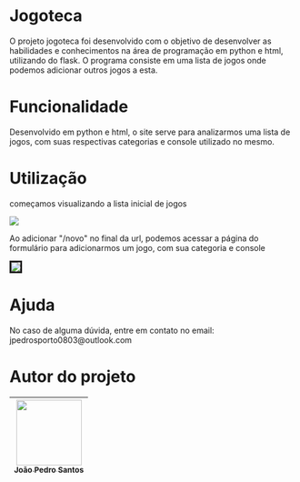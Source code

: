 <h1>
Jogoteca
</h1>
<p align= "left">
O projeto jogoteca foi desenvolvido com o objetivo de desenvolver as habilidades e conhecimentos na área de programação em python e html, utilizando do flask. O programa consiste em uma lista de jogos onde podemos adicionar outros jogos a esta.
</p>

<h1>
Funcionalidade
</h1>
<p align= "left">
Desenvolvido em python e html, o site serve para analizarmos uma lista de jogos, com suas respectivas categorias e console utilizado no mesmo.
</p>

<h1>
Utilização
</h1>

<p align= "left">
começamos visualizando a lista inicial de jogos
</p>
<img src="https://user-images.githubusercontent.com/108818685/182644285-4aeb81d8-51b6-4dd9-87a7-cd24e7ba3029.png">
<p align= "left">
Ao adicionar "/novo" no final da url, podemos acessar a página do formulário para adicionarmos um jogo, com sua categoria e console
</p>
<img src="https://user-images.githubusercontent.com/108818685/183922043-90e24517-3a0d-4c1d-998f-d4377b4ae01d.png" style= "border: solid;">

<h1>
Ajuda
</h1>
<p align= "left">
No caso de alguma dúvida, entre em contato no email: jpedrosporto0803@outlook.com
</p>

<h1>Autor do projeto</h1>

| [<img src="https://media-exp1.licdn.com/dms/image/C5603AQHNj7580TDfNg/profile-displayphoto-shrink_200_200/0/1647282689282?e=2147483647&v=beta&t=7qClgVz7U5TO1fhTnMuEUkwEfMoqbz0EHY5M11jJZTE" width=115><br><sub>João Pedro Santos</sub>](https://github.com/jpedrosporto) |
| :---: |
